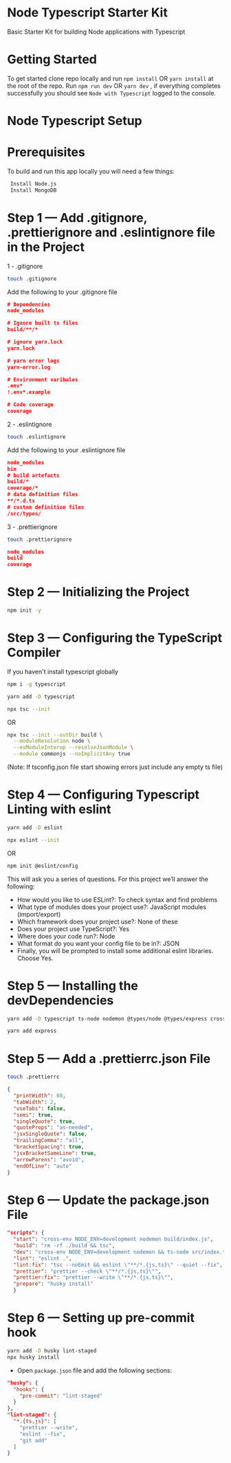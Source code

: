 # Node Typescript Starter Kit

Basic Starter Kit for building Node applications with Typescript

# Getting Started

To get started clone repo locally and run `npm install` OR `yarn install` at the root of the repo.
Run `npm run dev` OR `yarn dev` , if everything completes successfully you should see `Node with Typescript` logged to the console.

# Node Typescript Setup

# Prerequisites

To build and run this app locally you will need a few things:

```bash
 Install Node.js
 Install MongoDB
```

# Step 1 — Add .gitignore, .prettierignore and .eslintignore file in the Project

1 - .gitignore

```bash
touch .gitignore
```

Add the following to your .gitignore file

```json
# Dependencies
node_modules

# Ignore built ts files
build/**/*

# ignore yarn.lock
yarn.lock

# yarn error logs
yarn-error.log

# Environment varibales
.env*
!.env*.example

# Code coverage
coverage

```

2 - .eslintignore

```bash
touch .eslintignore
```

Add the following to your .eslintignore file

```json
node_modules
bin
# build artefacts
build/*
coverage/*
# data definition files
**/*.d.ts
# custom definition files
/src/types/
```

3 - .prettierignore

```bash
touch .prettierignore
```

```json
node_modules
build
coverage
```

# Step 2 — Initializing the Project

```bash
npm init -y
```

# Step 3 — Configuring the TypeScript Compiler

If you haven't install typescript globally

```bash
npm i -g typescript
```

```bash
yarn add -D typescript
```

```bash
npx tsc --init
```

OR

```bash
npx tsc --init --outDir build \
  --moduleResolution node \
  --esModuleInterop --resolveJsonModule \
  --module commonjs --noImplicitAny true
```

(Note: If tsconfig.json file start showing errors just include any empty ts file)

# Step 4 — Configuring Typescript Linting with eslint

```bash
yarn add -D eslint
```

```bash
npx eslint --init
```

OR

```bash
npm init @eslint/config
```

This will ask you a series of questions. For this project we’ll answer the following:

- How would you like to use ESLint?: To check syntax and find problems
- What type of modules does your project use?: JavaScript modules (import/export)
- Which framework does your project use?: None of these
- Does your project use TypeScript?: Yes
- Where does your code run?: Node
- What format do you want your config file to be in?: JSON
- Finally, you will be prompted to install some additional eslint libraries. Choose Yes.

# Step 5 — Installing the devDependencies

```bash
yarn add -D typescript ts-node nodemon @types/node @types/express cross-env prettier
```

```bash
yarn add express
```

# Step 5 — Add a .prettierrc.json File

```bash
touch .prettierrc
```

```json
{
  "printWidth": 80,
  "tabWidth": 2,
  "useTabs": false,
  "semi": true,
  "singleQuote": true,
  "quoteProps": "as-needed",
  "jsxSingleQuote": false,
  "trailingComma": "all",
  "bracketSpacing": true,
  "jsxBracketSameLine": true,
  "arrowParens": "avoid",
  "endOfLine": "auto"
}
```

# Step 6 — Update the package.json File

```json
"scripts": {
  "start": "cross-env NODE_ENV=development nodemon build/index.js",
  "build": "rm -rf ./build && tsc",
  "dev": "cross-env NODE_ENV=development nodemon && ts-node src/index.ts",
  "lint": "eslint .",
  "lint:fix": "tsc --noEmit && eslint \"**/*.{js,ts}\" --quiet --fix",
  "prettier": "prettier --check \"**/*.{js,ts}\"",
  "prettier:fix": "prettier --write \"**/*.{js,ts}\"",
  "prepare": "husky install"
  }
```

# Step 6 — Setting up pre-commit hook

```bash
yarn add -D husky lint-staged
npx husky install

```

- Open `package.json` file and add the following sections:

```json
"husky": {
  "hooks": {
    "pre-commit": "lint-staged"
  }
},
"lint-staged": {
  "*.{ts,js}": [
    "prettier --write",
    "eslint --fix",
    "git add"
  ]
}
```
